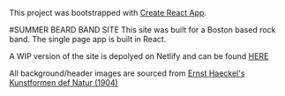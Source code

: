 This project was bootstrapped with [Create React App](https://github.com/facebookincubator/create-react-app).

#SUMMER BEARD BAND SITE
This site was built for a Boston based rock band. The single page app is built in React.

A WIP version of the site is depolyed on Netlify and can be found [HERE](http://systems-analyst-daisy-7633.netlify.com)

All background/header images are sourced from [Ernst Haeckel's Kunstformen def Natur (1904)](https://commons.wikimedia.org/wiki/Kunstformen_der_Natur) 
